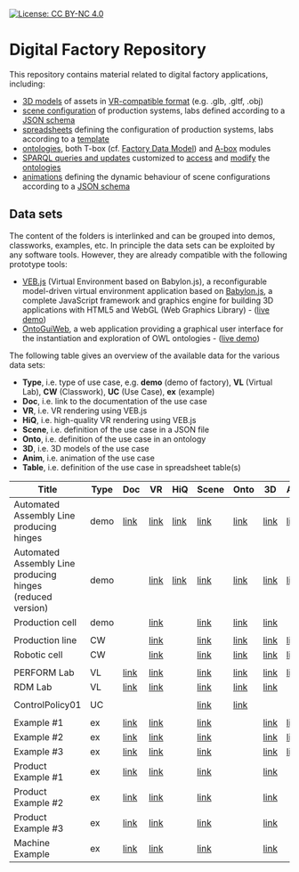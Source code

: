 [![License: CC BY-NC 4.0](https://img.shields.io/badge/License-CC%20BY--NC%204.0-lightgrey.svg)](https://creativecommons.org/licenses/by-nc/4.0/)

# Digital Factory Repository

This repository contains material related to digital factory applications, including:

- [3D models](models/) of assets in [VR-compatible format](https://virtualfactory.gitbook.io/vlft/kb/instantiation/3d-models) (e.g. .glb, .gltf, .obj)
- [scene configuration](scenes/) of production systems, labs defined according to a [JSON schema](https://virtualfactory.gitbook.io/vlft/kb/instantiation/assets/json)
- [spreadsheets](/spreadsheets/) defining the configuration of production systems, labs according to a [template](https://virtualfactory.gitbook.io/vlft/kb/instantiation/assets/spreadsheet)
- [ontologies](ontoeng/), both T-box (cf. [Factory Data Model](https://virtualfactory.gitbook.io/vlft/kb/fdm)) and [A-box](https://virtualfactory.gitbook.io/vlft/kb/instantiation/assets/ontology) modules
- [SPARQL queries and updates](sparql/) customized to [access](https://virtualfactory.gitbook.io/vlft/kb/fdm/sparql-queries) and [modify](https://virtualfactory.gitbook.io/vlft/kb/fdm/sparql-updates) the [ontologies](ontoeng/)
- [animations](animations/) defining the dynamic behaviour of scene configurations according to a [JSON schema](https://virtualfactory.gitbook.io/vlft/kb/instantiation/animations)

## Data sets
The content of the folders is interlinked and can be grouped into demos, classworks, examples, etc.
In principle the data sets can be exploited by any software tools. However, they are already compatible with the following prototype tools:
- [VEB.js](https://virtualfactory.gitbook.io/vlft/tools/vebjs) (Virtual Environment based on Babylon.js), a reconfigurable model-driven virtual environment application based on [Babylon.js](https://www.babylonjs.com/), a complete JavaScript framework and graphics engine for building 3D applications with HTML5 and WebGL (Web Graphics Library) - ([live demo](https://difactory.github.io/DF/tools/VEBjs.html))
- [OntoGuiWeb](https://virtualfactory.gitbook.io/vlft/tools/ontoguiweb), a web application providing a graphical user interface for the instantiation and exploration of OWL ontologies - ([live demo](https://difactory.github.io/DF/tools/OntoGuiWeb.html))

The following table gives an overview of the available data for the various data sets:
- **Type**, i.e. type of use case, e.g. **demo** (demo of factory), **VL** (Virtual Lab), **CW** (Classwork), **UC** (Use Case), **ex** (example)
- **Doc**, i.e. link to the documentation of the use case
- **VR**, i.e. VR rendering using VEB.js
- **HiQ**, i.e. high-quality VR rendering using VEB.js
- **Scene**, i.e. definition of the use case in a JSON file
- **Onto**, i.e. definition of the use case in an ontology
- **3D**, i.e. 3D models of the use case
- **Anim**, i.e. animation of the use case
- **Table**, i.e. definition of the use case in spreadsheet table(s)


| Title                                                      | Type | Doc       | VR        | HiQ  | Scene    | Onto     | 3D       | Anim     | Table    |
|------------------------------------------------------------|------|-----------|-----------|----------|----------|----------|----------|----------|----------|
| Automated Assembly Line producing hinges                   | demo | [link](https://virtualfactory.gitbook.io/vlft/use-cases/assembly-line)  | [link](https://difactory.github.io/DF/scenes/VFLab/glb.html)  | [link](https://difactory.github.io/DF/scenes/VFLab/glbpbr.html) | [link](https://difactory.github.io/repository/scenes/demo/VFLab.json) | [link](https://difactory.github.io/repository/ontoeng/demo/VFLab.owl) | [link](https://github.com/difactory/repository/tree/main/models/AssemblyLine) | [link](https://difactory.github.io/repository/scenes/demo/VFLab_anim.json) | [link](https://difactory.github.io/repository/spreadsheets/VF_UseCase_AssemblyLine.xlsx) |
| Automated Assembly Line producing hinges (reduced version) | demo |   |  [link](https://difactory.github.io/DF/scenes/DFAssemblyLine/glb.html) | [link](https://difactory.github.io/DF/scenes/DFAssemblyLine/glbpbr.html) | [link](https://difactory.github.io/repository/scenes/demo/DFAssemblyLine.json) | [link](https://difactory.github.io/repository/ontoeng/demo/DFAssemblyLine.owl) | [link](https://github.com/difactory/repository/tree/main/models/AssemblyLine) | [link](https://difactory.github.io/repository/scenes/demo/DFAssemblyLine_anim.json) |  |
| Production cell                                                         | demo |  |  [link](https://difactory.github.io/DF/scenes/DFProductionCell/glb.html) |  | [link](https://difactory.github.io/repository/scenes/demo/DFProductionCell.json) | [link](https://difactory.github.io/repository/ontoeng/demo/DFProductionCell.owl) | [link](https://github.com/difactory/repository/tree/main/models/ProdCell) |   |   |
|||||||||||
|  Production line     |  CW |   |  [link](https://difactory.github.io/DF/scenes/CW/ProductionLine.html) |  | [link](https://difactory.github.io/repository/scenes/CW/ProductionLine.json) | [link](https://difactory.github.io/repository/ontoeng/CW/ProductionLine.owl) | [link](https://github.com/difactory/repository/tree/main/models/AssemblyLine) | [link](https://difactory.github.io/repository/scenes/CW/ProductionLine_anim.json) | [link](https://difactory.github.io/repository/spreadsheets/CwProductionLine.xlsx) |
|  Robotic cell      | CW  |    |  [link](https://difactory.github.io/DF/scenes/CW/RoboticCell.html) |   | [link](https://difactory.github.io/repository/scenes/CW/RoboticCell.json) | [link](https://difactory.github.io/repository/ontoeng/CW/RoboticCell.owl) | [link](https://github.com/difactory/repository/tree/main/models/AssemblyLine) | [link](https://difactory.github.io/repository/scenes/CW/RoboticCell_anim.json) | [link](https://difactory.github.io/repository/spreadsheets/CwRoboticCell.xlsx) |
|||||||||||
|  PERFORM Lab          |  VL |  [link](https://github.com/difactory/DF/blob/main/docs/AVATAR-JLL/JLL_doc.md#1-perform-lab) |  [link](https://difactory.github.io/DF/scenes/VL/PERFORM_glb.html) |  | [link](https://difactory.github.io/repository/scenes/VL/PERFORM.json) | [link](https://difactory.github.io/repository/ontoeng/VL/PERFORM.ttl)  | [link](https://github.com/difactory/repository/tree/main/models/VL/PERFORM) | [link](https://difactory.github.io/repository/scenes/VL/PERFORM_anim.json) | [link](https://difactory.github.io/repository/spreadsheets/VL_STIIMA_PERFORM.xlsx) |
|  RDM Lab          |  VL |  [link](https://link.springer.com/chapter/10.1007/978-3-319-94358-9_21#Sec8) |  [link](https://difactory.github.io/DF/scenes/VL/RdmPlant.html) |  | [link](https://difactory.github.io/repository/scenes/VL/RdmPlant.json) | [link](https://difactory.github.io/repository/ontoeng/VL/RdmPlant.ttl) | [link](https://github.com/difactory/repository/tree/main/models/VL/RDM) |  |  |
|||||||||||
| ControlPolicy01 | UC| | | | [link](https://difactory.github.io/repository/scenes/UC/ControlPolicy01.json) | [link](https://difactory.github.io/repository/ontoeng/UC/ControlPolicy01.ttl) |  |  | [link](https://difactory.github.io/repository/spreadsheets/UC_ControlPolicy01.xlsx) |
|||||||||||
|  Example #1   |  ex  |  [link](https://virtualfactory.gitbook.io/vlft/use-cases/assets-and-animations#example-1) |  [link](https://difactory.github.io/DF/scenes/ex/ex1.html) |  | [link](https://difactory.github.io/repository/scenes/ex/example_1.json) |  | [link](https://raw.githubusercontent.com/KhronosGroup/glTF-Sample-Models/master/2.0/WaterBottle/glTF-Binary/WaterBottle.glb) | [link](https://difactory.github.io/repository/scenes/ex/example_1_anim.json) | [link](https://difactory.github.io/repository/spreadsheets/VF_assets_example1.xlsx) |
|  Example #2   |  ex  |  [link](https://virtualfactory.gitbook.io/vlft/use-cases/assets-and-animations#example-2) |  [link](https://difactory.github.io/DF/scenes/ex/ex2.html) |  | [link](https://difactory.github.io/repository/scenes/ex/example_2.json) |  | [link](https://github.com/difactory/repository/tree/main/models/DemoFactory) | [link](https://difactory.github.io/repository/scenes/ex/example_2_anim.json) | [link](https://difactory.github.io/repository/spreadsheets/VF_assets_example2.xlsx) |
|  Example #3   |  ex  |  [link](https://virtualfactory.gitbook.io/vlft/use-cases/assets-and-animations#example-3) |  [link](https://difactory.github.io/DF/scenes/ex/ex3.html) |  | [link](https://difactory.github.io/repository/scenes/ex/example_3.json) | | [link](https://github.com/difactory/repository/tree/main/models/DemoFactory) | [link](https://difactory.github.io/repository/scenes/ex/example_3_anim.json) | |
|  Product Example #1   |  ex  |  [link](https://virtualfactory.gitbook.io/vlft/use-cases/assets-and-animations#example-1) |  [link](https://difactory.github.io/DF/scenes/ex/hinge1.html) |  | [link](https://difactory.github.io/repository/scenes/ex/HingeClones.json) |  | [link](https://github.com/difactory/repository/tree/main/models/AssemblyLine/GLB) |  | [link](https://difactory.github.io/repository/spreadsheets/UseCase_HingeClones.xlsx) |
|  Product Example #2   |  ex  |  [link](https://virtualfactory.gitbook.io/vlft/use-cases/assets-and-animations#example-2) |  [link](https://difactory.github.io/DF/scenes/ex/hinge2.html) |  | [link](https://difactory.github.io/repository/scenes/ex/HingeCustomizedComponents.json) | | [link](https://github.com/difactory/repository/tree/main/models/AssemblyLine/GLB) | | [link](https://difactory.github.io/repository/spreadsheets/UseCase_HingeCustomizedComponents.xlsx) |
|  Product Example #3   |  ex  |  [link](https://virtualfactory.gitbook.io/vlft/use-cases/assets-and-animations#example-3) |  [link](https://difactory.github.io/DF/scenes/ex/hinge3.html) |  | [link](https://difactory.github.io/repository/scenes/ex/HingeHiddenComponents.json) |  | [link](https://github.com/difactory/repository/tree/main/models/AssemblyLine/GLB) |  | [link](https://difactory.github.io/repository/spreadsheets/UseCase_HingeHiddenComponents.xlsx) |
|  Machine Example   |  ex  |  [link](https://virtualfactory.gitbook.io/vlft/use-cases/assets-and-animations#example-1) |  [link](https://difactory.github.io/DF/scenes/ex/pi1.html) |  | [link](https://difactory.github.io/repository/scenes/ex/PIsClones.json) |  | [link](https://github.com/difactory/repository/tree/main/models/AssemblyLine/GLB) |  | [link](https://difactory.github.io/repository/spreadsheets/UseCase_PIsClones.xlsx) |

